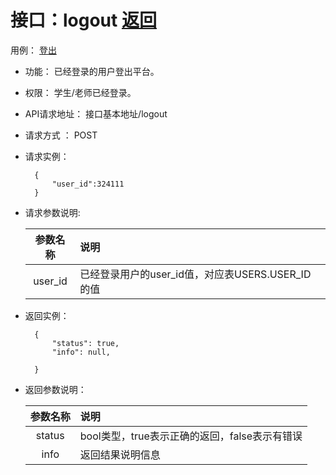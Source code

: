 # 接口：logout  [返回](../README.md)
用例： [登出](../用例/登出用例.md)

- 功能：
    已经登录的用户登出平台。

- 权限：
    学生/老师已经登录。    

- API请求地址：
    接口基本地址/logout

- 请求方式 ：
    POST

- 请求实例：

        {
            "user_id":324111
        }

- 请求参数说明:        

  |参数名称|说明|
  |:---------:|:--------------------------------------------------------|      
  |user_id|已经登录用户的user_id值，对应表USERS.USER_ID的值|

- 返回实例：

        {         
            "status": true,
            "info": null,    

        }

- 返回参数说明：    

  |参数名称|说明|
  |:---------:|:--------------------------------------------------------|      
  |status|bool类型，true表示正确的返回，false表示有错误|
  |info|返回结果说明信息|
